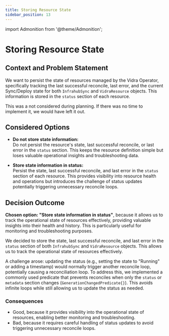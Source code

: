```yaml
---
title: Storing Resource State
sidebar_position: 13
---
```

import Admonition from '@theme/Admonition';

# Storing Resource State

## Context and Problem Statement

We want to persist the state of resources managed by the Vidra Operator, specifically tracking the last successful reconcile, last error, and the current Sync/Deploy state for both `InfrahubSync` and `VidraResource` objects. This information is stored in the `status` section of each resource.

<Admonition type="note" title="Note">
This was a not considered during planning. If there was no time to implement it, we would have left it out.
</Admonition>

## Considered Options

* **Do not store state information:**  
    Do not persist the resource's state, last successful reconcile, or last error in the `status` section. This keeps the resource definition simple but loses valuable operational insights and troubleshooting data.

* **Store state information in status:**  
    Persist the state, last successful reconcile, and last error in the `status` section of each resource. This provides visibility into resource health and operations but introduces the challenge of status updates potentially triggering unnecessary reconcile loops.

## Decision Outcome

**Chosen option: "Store state information in status"**, because it allows us to track the operational state of resources effectively, providing valuable insights into their health and history. This is particularly useful for monitoring and troubleshooting purposes.

We decided to store the state, last successful reconcile, and last error in the `status` section of both `InfrahubSync` and `VidraResource` objects. This allows us to track the operational state of resources effectively.

A challenge arose: updating the status (e.g., setting the state to "Running" or adding a timestamp) would normally trigger another reconcile loop, potentially causing a reconciliation loop.
To address this, we implemented a commonly used predicate that prevents reconciles when only the `status` or `metadata` section changes (`GenerationChangedPredicate{}`). This avoids infinite loops while still allowing us to update the status as needed.

### Consequences
* Good, because it provides visibility into the operational state of resources, enabling better monitoring and troubleshooting.
* Bad, because it requires careful handling of status updates to avoid triggering unnecessary reconcile loops. 
